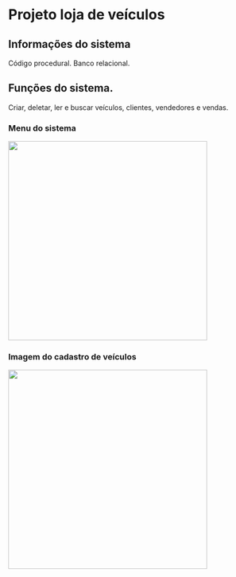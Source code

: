 # Projeto loja de veículos

## Informações do sistema
 Código procedural.
 Banco relacional.


## Funções do sistema.
 Criar, deletar, ler e buscar veículos, clientes, vendedores e vendas.

### Menu do sistema
<img width="400" height="400" src="https://github.com/LucasCosta0011/Loja_veiculos/blob/master/preview-menu.png">

### Imagem do cadastro de veículos
<img width="400" height="400" src="https://github.com/LucasCosta0011/Loja_veiculos/blob/master/preview-cadastro.png">
